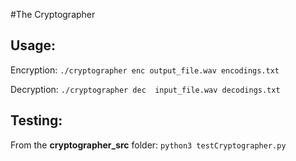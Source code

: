 #The Cryptographer

## Usage:
  Encryption:
    ```./cryptographer enc output_file.wav encodings.txt
    ```
  
  Decryption:
    ```./cryptographer dec  input_file.wav decodings.txt
    ```
 ## Testing:
   From the **cryptographer_src** folder:
     ```python3 testCryptographer.py
     ```
    
